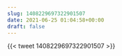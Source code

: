 ```yaml
---
slug: 1408229697322901507
date: 2021-06-25 01:04:58+00:00
draft: false
---
```


{{< tweet 1408229697322901507 >}}
